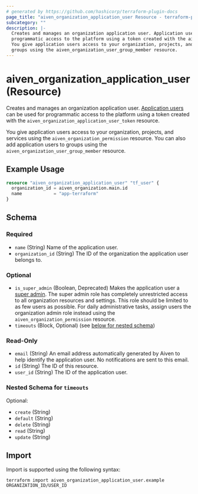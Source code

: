 ```yaml
---
# generated by https://github.com/hashicorp/terraform-plugin-docs
page_title: "aiven_organization_application_user Resource - terraform-provider-aiven"
subcategory: ""
description: |-
  Creates and manages an organization application user. Application users https://aiven.io/docs/platform/concepts/application-users can be used for
  programmatic access to the platform using a token created with the aiven_organization_application_user_token resource.
  You give application users access to your organization, projects, and services using the aiven_organization_permission resource. You can also add application users to
  groups using the aiven_organization_user_group_member resource.
---
```


# aiven_organization_application_user (Resource)

Creates and manages an organization application user. [Application users](https://aiven.io/docs/platform/concepts/application-users) can be used for
programmatic access to the platform using a token created with the `aiven_organization_application_user_token` resource.

You give application users access to your organization, projects, and services using the `aiven_organization_permission` resource. You can also add application users to
groups using the `aiven_organization_user_group_member` resource.

## Example Usage

```terraform
resource "aiven_organization_application_user" "tf_user" {
  organization_id = aiven_organization.main.id
  name            = "app-terraform"
}
```

<!-- schema generated by tfplugindocs -->
## Schema

### Required

- `name` (String) Name of the application user.
- `organization_id` (String) The ID of the organization the application user belongs to.

### Optional

- `is_super_admin` (Boolean, Deprecated) Makes the application user a [super admin](https://registry.terraform.io/providers/aiven/aiven/latest/docs/resources/organization_application_user_token#scopes-1). The super admin role has completely unrestricted access to all organization resources and settings. This role should be limited to as few users as possible. For daily administrative tasks, assign users the organization admin role instead using the `aiven_organization_permission` resource.
- `timeouts` (Block, Optional) (see [below for nested schema](#nestedblock--timeouts))

### Read-Only

- `email` (String) An email address automatically generated by Aiven to help identify the application user. No notifications are sent to this email.
- `id` (String) The ID of this resource.
- `user_id` (String) The ID of the application user.

<a id="nestedblock--timeouts"></a>
### Nested Schema for `timeouts`

Optional:

- `create` (String)
- `default` (String)
- `delete` (String)
- `read` (String)
- `update` (String)

## Import

Import is supported using the following syntax:

```shell
terraform import aiven_organization_application_user.example ORGANIZATION_ID/USER_ID
```
